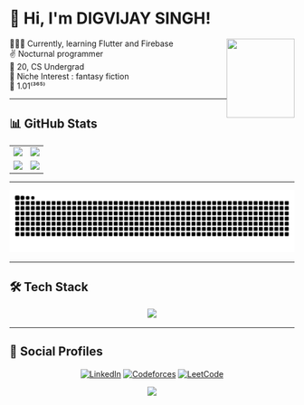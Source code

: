 # 👋 Hi, I'm DIGVIJAY SINGH!

<img align="right" width="120" height="140" src="https://media.tenor.com/VtscsoFt0aUAAAAM/ponke-ponkesol.gif" />

<div align="left">

👩🏻‍💻 Currently, learning Flutter and Firebase<br/>
✌️ Nocturnal programmer<br/>
🧾 20, CS Undergrad<br/>
🌷 Niche Interest : fantasy fiction<br/>
💭 1.01⁽³⁶⁵⁾ <br/>

</div>

---

## 📊 GitHub Stats

<table>
  <tr>
    <td align="center">
      <img height="150" src="https://github-readme-stats.vercel.app/api/top-langs/?username=Aurelius51&theme=radical&layout=compact&hide_border=false" />
    </td>
    <td align="center">
      <img height="150" src="https://github-readme-stats.vercel.app/api?username=Aurelius51&theme=radical&hide_border=false&show_icons=true" />
    </td>
  </tr>
  <tr>
    <td align="center">
      <img height="150" src="https://github-readme-streak-stats.herokuapp.com?user=Aurelius51&theme=radical&hide_border=false" />
    </td>
    <td align="center">
      <img height="150" src="https://leetcard.jacoblin.cool/DigvijaySinghDSA?theme=unicorn" />
    </td>
  </tr>
</table>

---

<img src="https://raw.githubusercontent.com/Aurelius51/Aurelius51/output/snake.svg" alt="Snake animation" />

---

## 🛠 Tech Stack

<p align="center">
  <a href="https://skillicons.dev">
    <img src="https://skillicons.dev/icons?i=c,cpp,java,flutter,figma,firebase,vscode,idea,androidstudio&theme=dark&perline=3" />
  </a>
</p>

---

## 🤝 Social Profiles

<p align="center">
  <a href="https://linkedin.com/in/digvijay-singh-bb3779294" target="blank"><img align="center" src="https://raw.githubusercontent.com/rahuldkjain/github-profile-readme-generator/master/src/images/icons/Social/linked-in-alt.svg" alt="LinkedIn" height="30" width="40" /></a>
  <a href="https://codeforces.com/profile/digvijaysingh47" target="blank"><img align="center" src="https://raw.githubusercontent.com/rahuldkjain/github-profile-readme-generator/master/src/images/icons/Social/codeforces.svg" alt="Codeforces" height="30" width="40" /></a>
  <a href="https://www.leetcode.com/digvijaysinghdsa" target="blank"><img align="center" src="https://raw.githubusercontent.com/rahuldkjain/github-profile-readme-generator/master/src/images/icons/Social/leet-code.svg" alt="LeetCode" height="30" width="40" /></a>
</p>

<p align="center">
  <img src="https://readme-typing-svg.herokuapp.com?color=E22FE4&width=380&height=28&lines=Let's+Connect+!!;Thanks+for+visiting+(*◡*);1%+better+everyday...&center=true">
</p>
